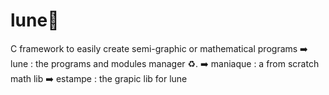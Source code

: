 # lune🌙
C framework to easily create semi-graphic or mathematical programs
➡️ lune : the programs and modules manager ♻️.
➡️ maniaque : a from scratch math lib
➡️ estampe : the grapic lib for lune
